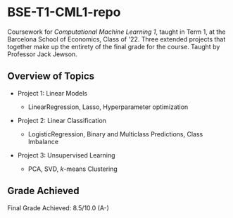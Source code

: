 # BSE-T1-CML1-repo
Coursework for *Computational Machine Learning 1*, taught in Term 1, at the Barcelona School of Economics, Class of '22. Three extended projects that together make up the entirety of the final grade for the course. Taught by Professor Jack Jewson.

## Overview of Topics
* Project 1: Linear Models
  * LinearRegression, Lasso, Hyperparameter optimization


* Project 2: Linear Classification
  * LogisticRegression, Binary and Multiclass Predictions, Class Imbalance


* Project 3: Unsupervised Learning 
  * PCA, SVD, *k*-means Clustering

## Grade Achieved
Final Grade Achieved: 8.5/10.0 (A-)
